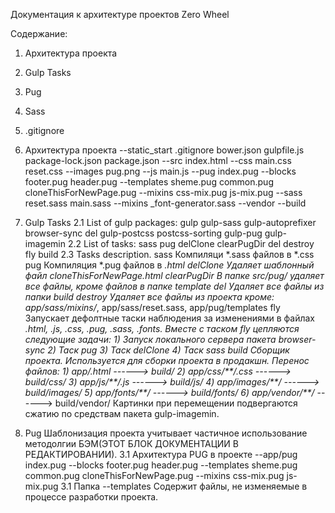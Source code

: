 
Документация к архитектуре проектов Zero Wheel

Содержание:
1. Архитектура проекта
2. Gulp Tasks 
3. Pug
4. Sass
5. .gitignore


1. Архитектура проекта
	--static_start
		.gitignore
		bower.json
		gulpfile.js
		package-lock.json
		package.json
		--src
	    	index.html
		    --css
		    	main.css
		    	reset.css
		    --images
		    	pug.png
		    --js
		    	main.js
		    --pug
		    	index.pug
		    	--blocks
		    		footer.pug
		    		header.pug
		    	--templates
		    		sheme.pug
		    		common.pug
		    		cloneThisForNewPage.pug
		    		--mixins
		    			css-mix.pug
		    			js-mix.pug
		    --sass
		    	reset.sass
		    	main.sass
		    	--mixins
		    		_font-generator.sass
		    --vendor
		--build
2. Gulp Tasks
	2.1 List of gulp packages:
			gulp
			gulp-sass
			gulp-autoprefixer
			browser-sync
			del
			gulp-postcss
			postcss-sorting
			gulp-pug
			gulp-imagemin
	2.2
		List of tasks:
			sass
			pug
			delClone
			clearPugDir
			del
			destroy
			fly
			build
	2.3
		Tasks description.
		sass
			Компиляци *.sass файлов в *.css
		pug
			Компиляция *.pug файлов в *.html
		delClone
			Удаляет шаблонный файл cloneThisForNewPage.html
		clearPugDir
			В папке src/pug/ удаляет все файлы, кроме файлов в папке template
		del
			Удаляет все файлы из папки build
		destroy
			Удаляет все файлы из проекта кроме:
				app/sass/mixins/*, 
				app/sass/reset.sass, 
				app/pug/templates
		fly
			Запускает дефолтные таски наблюдения за изменениями в файлах *.html, *.js, *.css, *.pug, *.sass, *.fonts.
			Вместе с таском fly цепляются следующие задачи:
				1) Запуск локального сервера пакета browser-sync
				2) Таск pug
				3) Таск delClone
				4) Таск sass
		build
			Сборщик проекта. Используется для сборки проекта в продакшн.
			Перенос файлов:
			1) app/*.html ------> build/
			2) app/css/**/*.css ------> build/css/
			3) app/js/**/*.js ------> build/js/
			4) app/images/**/* ------> build/images/
			5) app/fonts/**/* ------> build/fonts/
			6) app/vendor/**/* ------> build/vendor/
			Картинки при перемещении подвергаются сжатию по средствам пакета gulp-imagemin.
3. Pug
	Шаблонизация проекта учитывает частичное использование методолгии БЭМ(ЭТОТ БЛОК ДОКУМЕНТАЦИИ В РЕДАКТИРОВАНИИ).
	3.1 Архитектура PUG в проекте
	--app/pug
		index.pug
    	--blocks
    		footer.pug
    		header.pug
    	--templates
    		sheme.pug
    		common.pug
    		cloneThisForNewPage.pug
    		--mixins
    			css-mix.pug
    			js-mix.pug
	3.1 Папка --templates
		Содержит файлы, не изменяемые в процессе разработки проекта.